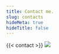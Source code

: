```yaml
---
title: Contact me.
slug: contacts
hideMeta: true
hideTitle: false
---
```


{{< contact >}}
![](https://media.tenor.com/5IXjGOhnqTkAAAAM/ok-approved.gif)
